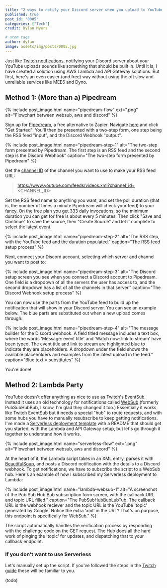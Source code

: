 ```yaml
---
title: "2 ways to notify your Discord server when you upload to YouTube - with and without AWS"
published: true
post_id: "0005"
categories: ["Tech"]
credit: Dylan Myers

# atom tags
author: dylan
image: assets/img/posts/0005.jpg
---
```


Just like [Twitch notifications](https://dylmye.me/2021/03/08/twitch-discord/), notifying your Discord server about your YouTube uploads sounds like something that should be built in. Until it is, I have created a solution using AWS Lambda and API Gateway solutions. But first, here's an even easier (and free) way without using the oft slow and unreliable services like MEE6 and Dyno.

## Method 1: (More than a) Pipedream

{% include post_image.html name="pipedream-flow" ext=".png" alt="Flowchart between websub, aws and discord" %}

Sign up for [Pipedream](https://pipedream.com), a free alternative to Zapier. Navigate [here](https://pipedream.com/apps/rss/integrations/discord-webhook/send-message-with-discord-webhook-api-on-new-item-in-feed-from-rss-api-int_kXesYv) and click "Get Started". You'll then be presented with a two-step form, one step being the RSS feed "input", and the Discord Webhook "output".

{% include post_image.html name="pipedream-step-1" alt="The two-step form presented by Pipedream. The first step is an RSS feed and the second step is the Discord Webhook" caption="The two-step form presented by Pipedream" %}


Get the [channel ID](https://commentpicker.com/youtube-channel-id.php) of the channel you want to use to make your RSS feed URL:

> https://www.youtube.com/feeds/videos.xml?channel_id=<CHANNEL_ID>

Set the RSS feed name to anything you want, and set the poll duration (that is, the number of times a minute Pipedream will check your feed) to your fancy. On the free plan you get 333 daily invocations, so the minimum duration you can get for free is about every 5 minutes. Then click "Save and Continue" to save the source, then "Create Source" and let it complete to select the latest event.

{% include post_image.html name="pipedream-step-2" alt="The RSS step, with the YouTube feed and the duration populated." caption="The RSS feed setup process" %}

Next, connect your Discord account, selecting which server and channel you want to post to:

{% include post_image.html name="pipedream-step-3" alt="The Discord setup screen you see when you connect a Discord account to Pipedream. One field is a dropdown of all the servers the user has access to, and the second dropdown has a list of all the channels in that server." caption="The Discord Webhook setup process" %}

You can now use the parts from the YouTube feed to build up the notification that will show in your Discord server. You can see an example below. The blue parts are substituted out when a new upload comes through:

{% include post_image.html name="pipedream-step-4" alt="The message builder for the Discord webhook. A field titled message includes a text box, where the words 'Message: event title' and 'Watch now: link to stream' have been typed. The event title and link to stream are highlighted blue to indicate they are placeholders. A dropdown under the field shows the available placeholders and examples from the latest upload in the feed." caption="Blue text = substitutes" %}

You're done!

## Method 2: Lambda Party

YouTube doesn't offer anything as nice to use as Twitch's EventSub. Instead it uses an old technology for notifications called [WebSub](https://www.w3.org/TR/websub/) (formerly PubSubHubBub, I know, I'm glad they changed it too.) Essentially it works like Twitch EventSub but it needs a special "hub" to route requests, and with some hubs you have to manually resubscribe to keep getting notifications. I've made a [Serverless deployment template](https://github.com/dylmye/aws-python-youtube-websub-to-discord-webhook) with a README that should get you started, with the Lambda and API Gateway setup, but let's go through it together to understand how it works.

{% include post_image.html name="serverless-flow" ext=".png" alt="Flowchart between websub, aws and discord" %}

At the heart of it, the Lambda script takes in an XML entry, parses it with [BeautifulSoup](https://pypi.org/project/beautifulsoup4/), and posts a Discord notification with the details to a Discord webhook. To get notifications, we have to subscribe the script to a WebSub hub. Here's an example of how I subscribed my Serverless deployment to Lambda:

{% include post_image.html name="lambda-websub-1" alt="A screenshot of the Pub Sub Hub Bub subscription form screen, with the callback URL and topic URL filled." caption="The PubSubHubBubLubTub. The callback URL is the webhook reciever and the topic URL is the YouTube 'topic' generated by Google. Notice the extra 'xml' in the URL? That's on purpose, this endpoint is specifically for WebSub." %}

The script automatically handles the verification process by responding with the challenge code on the GET request. The Hub does all the hard work of pinging the 'topic' for updates, and dispatching that to your callback endpoint.

### If you don't want to use Serverless

Let's manually set up the script. If you've followed the steps in the [Twitch guide](https://dylmye.me/2021/03/08/twitch-discord/) these will be familiar to you.

(todo)
